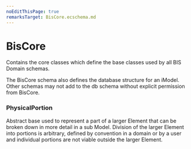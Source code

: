 ```yaml
---
noEditThisPage: true
remarksTarget: BisCore.ecschema.md
---
```


# BisCore

Contains the core classes which define the base classes used by all BIS Domain schemas.

The BisCore schema also defines the database structure for an iModel.  Other schemas may not add to the db schema without explicit permission from BisCore.

### PhysicalPortion

Abstract base used to represent a part of a larger Element that can be broken down in more detail in a sub Model.  Division of the larger Element into portions is arbitrary, defined by convention in a domain or by a user and individual portions are not viable outside the larger Element.
